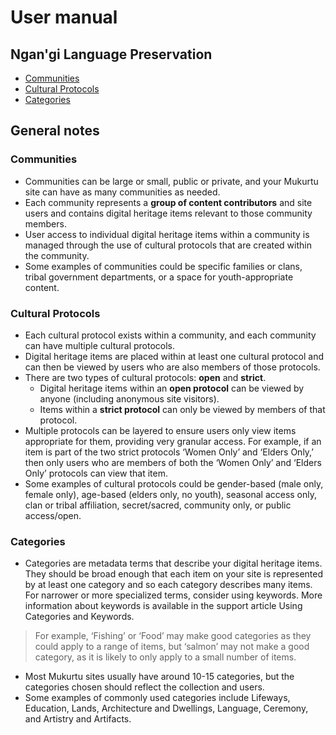 
# User manual
## Ngan'gi Language Preservation

* [Communities](#communities)
* [Cultural Protocols](#cultural-protocols)
* [Categories](#categories)


## General notes

### Communities
* Communities can be large or small, public or private, and your Mukurtu site can have as many communities as needed.
* Each community represents a **group of content contributors** and site users and contains digital heritage items relevant to those community members.
* User access to individual digital heritage items within a community is managed through the use of cultural protocols that are created within the community.
* Some examples of communities could be specific families or clans, tribal government departments, or a space for youth-appropriate content.

### Cultural Protocols
* Each cultural protocol exists within a community, and each community can have multiple cultural protocols.
* Digital heritage items are placed within at least one cultural protocol and can then be viewed by users who are also members of those protocols.
* There are two types of cultural protocols: **open** and **strict**.
  * Digital heritage items within an **open protocol** can be viewed by anyone (including anonymous site visitors).
  * Items within a **strict protocol** can only be viewed by members of that protocol.
* Multiple protocols can be layered to ensure users only view items appropriate for them, providing very granular access. For example, if an item is part of the two strict protocols ‘Women Only’ and ‘Elders Only,’ then only users who are members of both the ‘Women Only’ and ‘Elders Only’ protocols can view that item.
* Some examples of cultural protocols could be gender-based (male only, female only), age-based (elders only, no youth), seasonal access only, clan or tribal affiliation, secret/sacred, community only, or public access/open.

### Categories
* Categories are metadata terms that describe your digital heritage items. They should be broad enough that each item on your site is represented by at least one category and so each category describes many items. For narrower or more specialized terms, consider using keywords. More information about keywords is available in the support article Using Categories and Keywords.
> For example, ‘Fishing’ or ‘Food’ may make good categories as they could apply to a range of items, but ‘salmon’ may not make a good category, as it is likely to only apply to a small number of items.

* Most Mukurtu sites usually have around 10-15 categories, but the categories chosen should reflect the collection and users.
* Some examples of commonly used categories include Lifeways, Education, Lands, Architecture and Dwellings, Language, Ceremony, and Artistry and Artifacts.
